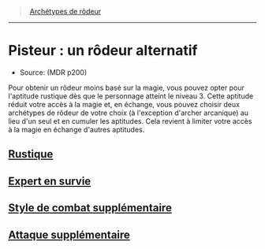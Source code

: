 ﻿---
!ClassItem
Name: 'Pisteur : un rôdeur alternatif'
Source: (MDR p200)
Id: ranger_pisteur_hd.md#pisteur--un-rôdeur-alternatif
RootId: ranger_pisteur_hd.md
ParentLink: ranger_hd.md#archétypes-de-rôdeurs
ParentName: Archétypes de rôdeur
NameLevel: 1
---
>  [Archétypes de rôdeur](ranger_hd.md#archétypes-de-rôdeurs)

---


# Pisteur : un rôdeur alternatif

- Source: (MDR p200)

Pour obtenir un rôdeur moins basé sur la magie, vous pouvez opter pour l'aptitude rustique dès que le personnage atteint le niveau 3. Cette aptitude réduit votre accès à la magie et, en échange, vous pouvez choisir deux archétypes de rôdeur de votre choix (à l'exception d'archer arcanique) au lieu d'un seul et en cumuler les aptitudes. Cela revient à limiter votre accès à la magie en échange d'autres aptitudes.



## [Rustique](hd_ranger_pisteur_rustique.md)



## [Expert en survie](hd_ranger_pisteur_expert_en_survie.md)



## [Style de combat supplémentaire](hd_ranger_pisteur_style_de_combat_supplementaire.md)



## [Attaque supplémentaire](hd_ranger_pisteur_attaque_supplementaire.md)

